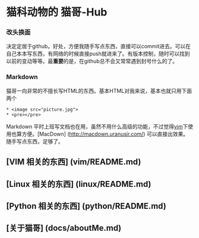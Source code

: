# 猫科动物的 猫哥-Hub

### 改头换面
决定定居于github。好处，方便我随手写点东西，直接可以commit进去。可以在自己本本写东西，有网络的时候直接push就进来了。有版本控制，随时可以找到以前的变动等等。最**重要**的是，在github总不会又常常遇到封号什么的了。

### Markdown
猫哥一向非常的不擅长写HTML的东西。基本HTML对我来说，基本也就只用下面两个

	* <image src="picture.jpg">
	* <pre></pre>

Markdown 平时上班写文档也在用，虽然不用什么高级的功能，不过觉得[vim](vim/README.md)下使用也算方便。[MacDown] (http://macdown.uranusjr.com/) 可以直接出效果。随手写点东西，足够了。


## [VIM 相关的东西] (vim/README.md)

## [Linux 相关的东西] (linux/README.md)

## [Python 相关的东西] (python/README.md)

## [关于猫哥] (docs/aboutMe.md)


